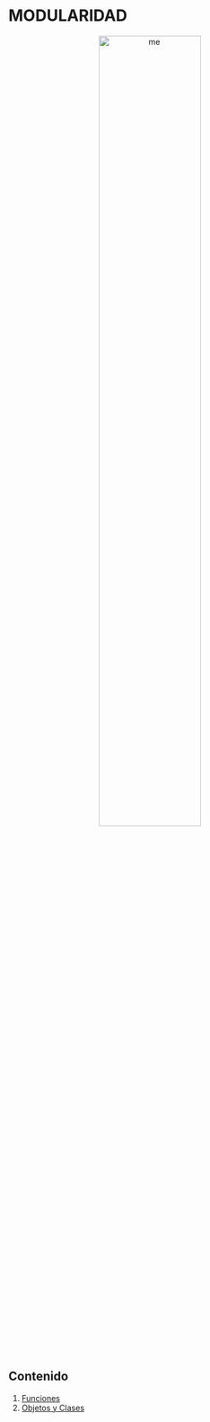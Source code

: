 # MODULARIDAD

<div align=center>
<img src="../extras/pixel-jeff-matrix-s.gif" alt="me" width="60%">
</div>

## Contenido
1. [Funciones](../unidad%2004/funciones/README.md)
2. [Objetos y Clases](../unidad%2004/poo/README.md)